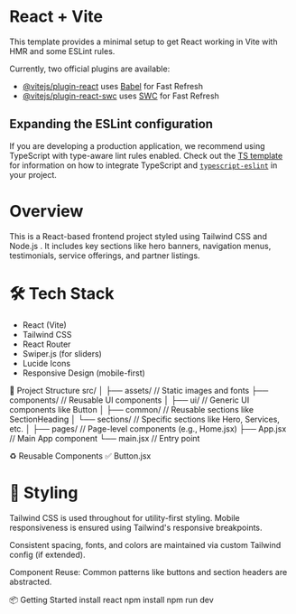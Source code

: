 # React + Vite

This template provides a minimal setup to get React working in Vite with HMR and some ESLint rules.

Currently, two official plugins are available:

- [@vitejs/plugin-react](https://github.com/vitejs/vite-plugin-react/blob/main/packages/plugin-react) uses [Babel](https://babeljs.io/) for Fast Refresh
- [@vitejs/plugin-react-swc](https://github.com/vitejs/vite-plugin-react/blob/main/packages/plugin-react-swc) uses [SWC](https://swc.rs/) for Fast Refresh

## Expanding the ESLint configuration

If you are developing a production application, we recommend using TypeScript with type-aware lint rules enabled. Check out the [TS template](https://github.com/vitejs/vite/tree/main/packages/create-vite/template-react-ts) for information on how to integrate TypeScript and [`typescript-eslint`](https://typescript-eslint.io) in your project.



# Overview
This is a React-based frontend project styled using Tailwind CSS and Node.js .  It includes key sections like hero banners, navigation menus, testimonials, service offerings, and partner listings.

# 🛠️ Tech Stack
- React (Vite)
- Tailwind CSS
- React Router
- Swiper.js (for sliders)
- Lucide Icons
- Responsive Design (mobile-first)

🧩 Project Structure
src/
│
├── assets/               // Static images and fonts
├── components/           // Reusable UI components
│   ├── ui/               // Generic UI components like Button
│   ├── common/           // Reusable sections like SectionHeading
│   └── sections/         // Specific sections like Hero, Services, etc.
│
├── pages/                // Page-level components (e.g., Home.jsx)
├── App.jsx               // Main App component
└── main.jsx              // Entry point

♻️ Reusable Components
✅ Button.jsx

# 📐 Styling
  Tailwind CSS is used throughout for utility-first styling.
  Mobile responsiveness is ensured using Tailwind's responsive breakpoints.

  Consistent spacing, fonts, and colors are maintained via custom Tailwind config (if extended).



Component Reuse: Common patterns like buttons and section headers are abstracted.



📦 Getting Started
install react 
npm install
npm run dev
